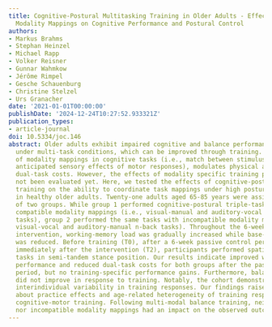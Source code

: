 ```yaml
---
title: Cognitive-Postural Multitasking Training in Older Adults - Effects of Input-Output
  Modality Mappings on Cognitive Performance and Postural Control
authors:
- Markus Brahms
- Stephan Heinzel
- Michael Rapp
- Volker Reisner
- Gunnar Wahmkow
- Jérôme Rimpel
- Gesche Schauenburg
- Christine Stelzel
- Urs Granacher
date: '2021-01-01T00:00:00'
publishDate: '2024-12-24T10:27:52.933321Z'
publication_types:
- article-journal
doi: 10.5334/joc.146
abstract: Older adults exhibit impaired cognitive and balance performance, particularly
  under multi-task conditions, which can be improved through training. Compatibility
  of modality mappings in cognitive tasks (i.e., match between stimulus modality and
  anticipated sensory effects of motor responses), modulates physical and cognitive
  dual-task costs. However, the effects of modality specific training programs have
  not been evaluated yet. Here, we tested the effects of cognitive-postural multi-tasking
  training on the ability to coordinate task mappings under high postural demands
  in healthy older adults. Twenty-one adults aged 65-85 years were assigned to one
  of two groups. While group 1 performed cognitive-postural triple-task training with
  compatible modality mappings (i.e., visual-manual and auditory-vocal dual n-back
  tasks), group 2 performed the same tasks with incompatible modality mappings (i.e.,
  visual-vocal and auditory-manual n-back tasks). Throughout the 6-weeks balance training
  intervention, working-memory load was gradually increased while base-of-support
  was reduced. Before training (T0), after a 6-week passive control period (T1), and
  immediately after the intervention (T2), participants performed spatial dual one-back
  tasks in semi-tandem stance position. Our results indicate improved working-memory
  performance and reduced dual-task costs for both groups after the passive control
  period, but no training-specific performance gains. Furthermore, balance performance
  did not improve in response to training. Notably, the cohort demonstrated meaningful
  interindividual variability in training responses. Our findings raise questions
  about practice effects and age-related heterogeneity of training responses following
  cognitive-motor training. Following multi-modal balance training, neither compatible
  nor incompatible modality mappings had an impact on the observed outcomes.
---
```

